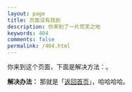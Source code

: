 ```yaml
---
layout: page
title: 页面没有找到
description: 你来到了一片荒芜之地
keywords: 404
comments: false
permalink: /404.html
---
```


你来到这个页面，下面是解决方法：。

**解决办法：** 那就是「[返回首页](/)」，哈哈哈哈。
